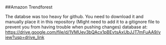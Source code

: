 ##Amazon Trendforest

The databse was too heavy for github. You need to download it and manually place it in this repository (Might need to add it to a gitignore file to prevent you from having trouble when pushing changes)
database at: https://drive.google.com/file/d/1VMUev3bQAcx1pBEvtsAxUbJJT7mFuAA9/view?usp=drive_link
